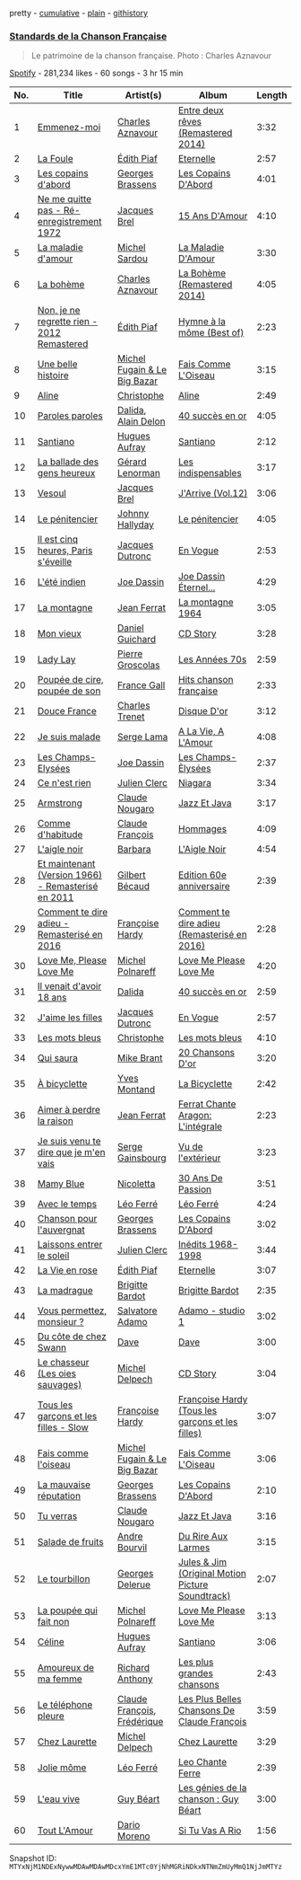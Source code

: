 pretty - [cumulative](/playlists/cumulative/37i9dQZF1DWTypZHlgEy1G.md) - [plain](/playlists/plain/37i9dQZF1DWTypZHlgEy1G) - [githistory](https://github.githistory.xyz/mackorone/spotify-playlist-archive/blob/main/playlists/plain/37i9dQZF1DWTypZHlgEy1G)

### [Standards de la Chanson Française](https://open.spotify.com/playlist/37i9dQZF1DWTypZHlgEy1G)

> Le patrimoine de la chanson française\. Photo : Charles Aznavour

[Spotify](https://open.spotify.com/user/spotify) - 281,234 likes - 60 songs - 3 hr 15 min

| No. | Title | Artist(s) | Album | Length |
|---|---|---|---|---|
| 1 | [Emmenez\-moi](https://open.spotify.com/track/61Yh6AEwsba6RYsrWiNmI0) | [Charles Aznavour](https://open.spotify.com/artist/2hgP9Ap2tc10R5jrQaEpMT) | [Entre deux rêves \(Remastered 2014\)](https://open.spotify.com/album/40SP9TYF1IuC3JZ35glqwd) | 3:32 |
| 2 | [La Foule](https://open.spotify.com/track/6cvIJ1zOcshUv0yCtcphaG) | [Édith Piaf](https://open.spotify.com/artist/1WPcVNert9hn7mHsPKDn7j) | [Eternelle](https://open.spotify.com/album/2k3nz0I7mJzegtkooii4za) | 2:57 |
| 3 | [Les copains d'abord](https://open.spotify.com/track/5MRyPM2k1lvwt3noWp0GXJ) | [Georges Brassens](https://open.spotify.com/artist/5UWyW1PcEM8coxeqg3RIHr) | [Les Copains D'Abord](https://open.spotify.com/album/4lQ45mAu5gYotfGJrgDuJn) | 4:01 |
| 4 | [Ne me quitte pas \- Ré\-enregistrement 1972](https://open.spotify.com/track/45CkvJbPxUS5YLy8oOQTtG) | [Jacques Brel](https://open.spotify.com/artist/4RN2vlFWepLa46qQIU2PHs) | [15 Ans D'Amour](https://open.spotify.com/album/6Us9T05UuNDMP2NtVrSVyG) | 4:10 |
| 5 | [La maladie d'amour](https://open.spotify.com/track/2flivK5ivlprHRE7YNcRrj) | [Michel Sardou](https://open.spotify.com/artist/0krCd0zVANPv9ryri4T0TO) | [La Maladie D'Amour](https://open.spotify.com/album/4Np1TTVFW72n9RjrJaQWqf) | 3:30 |
| 6 | [La bohème](https://open.spotify.com/track/2o0hVSbnkdvDDKKVNaUxnB) | [Charles Aznavour](https://open.spotify.com/artist/2hgP9Ap2tc10R5jrQaEpMT) | [La Bohème \(Remastered 2014\)](https://open.spotify.com/album/3e3Nfe6qFPnmfxUtkBfYrj) | 4:05 |
| 7 | [Non, je ne regrette rien \- 2012 Remastered](https://open.spotify.com/track/6MqxXla8FnO99tgQ9vUHGd) | [Édith Piaf](https://open.spotify.com/artist/1WPcVNert9hn7mHsPKDn7j) | [Hymne à la môme \(Best of\)](https://open.spotify.com/album/02JgvxWwBVPdSqZv5otEJy) | 2:23 |
| 8 | [Une belle histoire](https://open.spotify.com/track/1GdtMDRiaF1EnG2LJpELme) | [Michel Fugain & Le Big Bazar](https://open.spotify.com/artist/5KnLt0VENhwsfmQL3y2nsY) | [Fais Comme L'Oiseau](https://open.spotify.com/album/6u9tEKSghovMOBy9rwTMLn) | 3:15 |
| 9 | [Aline](https://open.spotify.com/track/1N4ixxhbBH1ClnPdTTsRzz) | [Christophe](https://open.spotify.com/artist/6MmRTVIPIe35OsFqWgRKQJ) | [Aline](https://open.spotify.com/album/0R5sCENJleZp9oxN9JcXgR) | 2:49 |
| 10 | [Paroles paroles](https://open.spotify.com/track/4VvTGipG8YaF09z0kfGqaD) | [Dalida](https://open.spotify.com/artist/04aQfpx1U1WQEJkrvGs4ig), [Alain Delon](https://open.spotify.com/artist/2e1aRMKieswINolf49MzQ8) | [40 succès en or](https://open.spotify.com/album/4NFg1VigQEZRrtlE45UL5H) | 4:05 |
| 11 | [Santiano](https://open.spotify.com/track/5xacwJHf9yLJKCn5JjSiRz) | [Hugues Aufray](https://open.spotify.com/artist/6TOGbRYHQizlf3adIyugol) | [Santiano](https://open.spotify.com/album/6onOMFxBc1HP3Oq75NF8a5) | 2:12 |
| 12 | [La ballade des gens heureux](https://open.spotify.com/track/2I69iebe4CftqShXyRoIZh) | [Gérard Lenorman](https://open.spotify.com/artist/5yyYswdvKadmf03amOvBDx) | [Les indispensables](https://open.spotify.com/album/5kDBB1VYkmUQdxVlAAuIUB) | 3:17 |
| 13 | [Vesoul](https://open.spotify.com/track/2F94KDtJjCdzZYCQWBliRC) | [Jacques Brel](https://open.spotify.com/artist/4RN2vlFWepLa46qQIU2PHs) | [J'Arrive \(Vol.12\)](https://open.spotify.com/album/75JBZy6ctvayGftnldYMzZ) | 3:06 |
| 14 | [Le pénitencier](https://open.spotify.com/track/6phMPtxOkjdXR8ax9xoCJ9) | [Johnny Hallyday](https://open.spotify.com/artist/2HALYSe657tNJ1iKVXP2xA) | [Le pénitencier](https://open.spotify.com/album/6BIYQZuFPkhbkCl2PHPcj6) | 4:05 |
| 15 | [Il est cinq heures, Paris s'éveille](https://open.spotify.com/track/1Gw2viJ4XE9hylW4ujtNef) | [Jacques Dutronc](https://open.spotify.com/artist/3ayds6VIVBx3CU5NSNCDbq) | [En Vogue](https://open.spotify.com/album/2nGL73TqdduRKepdcwJvdm) | 2:53 |
| 16 | [L'été indien](https://open.spotify.com/track/7BNeFchpHDCWYSUV4hfU89) | [Joe Dassin](https://open.spotify.com/artist/64LCTpIu9Iji2EPaxxPpxF) | [Joe Dassin Éternel...](https://open.spotify.com/album/3BRgfYZqKjLoqmEt1jZSHa) | 4:29 |
| 17 | [La montagne](https://open.spotify.com/track/6ninjFrpTv2rmMfrNFTRq7) | [Jean Ferrat](https://open.spotify.com/artist/4GAdDePOvBsOl3n3nVHWpt) | [La montagne 1964](https://open.spotify.com/album/6uZiAcFO8d758nOs687gfg) | 3:05 |
| 18 | [Mon vieux](https://open.spotify.com/track/0BRnXs3uLJF2YVt3giM3S7) | [Daniel Guichard](https://open.spotify.com/artist/0lFr08kPxkwkXfsrHSmPvs) | [CD Story](https://open.spotify.com/album/46GKFEQCo19hb1wwEXuZXT) | 3:28 |
| 19 | [Lady Lay](https://open.spotify.com/track/2jd6aKjjhH5hu2mZedooNo) | [Pierre Groscolas](https://open.spotify.com/artist/3RAqlLiVsYkndio9mey84r) | [Les Années 70s](https://open.spotify.com/album/2S8XE58z1NUwQY2WLnMzqh) | 2:59 |
| 20 | [Poupée de cire, poupée de son](https://open.spotify.com/track/26tXIAnv90FCv1eJiCUusH) | [France Gall](https://open.spotify.com/artist/22HVxZPA6UhBp8wahxDA6I) | [Hits chanson française](https://open.spotify.com/album/3skN1JzAWSzzeeXe6Kxvna) | 2:33 |
| 21 | [Douce France](https://open.spotify.com/track/6zlMAsPgiG81sZzsYVFwL3) | [Charles Trenet](https://open.spotify.com/artist/4a16JEaHldo5vZuRojtGTZ) | [Disque D'or](https://open.spotify.com/album/2BgO56jZnE4xbfvlZOjK0L) | 3:12 |
| 22 | [Je suis malade](https://open.spotify.com/track/123u5rlIfXR8Eynx3aabMA) | [Serge Lama](https://open.spotify.com/artist/3fR5PRhFohNbxEXDE69pUz) | [A La Vie, A L'Amour](https://open.spotify.com/album/1ShHXfJDZw4qbbr0t69rvs) | 4:08 |
| 23 | [Les Champs\-Elysées](https://open.spotify.com/track/4VWbPQUPvLes814r6T11Jz) | [Joe Dassin](https://open.spotify.com/artist/64LCTpIu9Iji2EPaxxPpxF) | [Les Champs\-Èlysées](https://open.spotify.com/album/70VszGJ7SagYgjotM7zvrX) | 2:37 |
| 24 | [Ce n'est rien](https://open.spotify.com/track/0klbnFP6UwMYpUuKjhleKT) | [Julien Clerc](https://open.spotify.com/artist/7gVzeNvBbUpj6PXX5ekCMs) | [Niagara](https://open.spotify.com/album/4PXN6s7jgy76nUzLdPFGvU) | 3:34 |
| 25 | [Armstrong](https://open.spotify.com/track/1V021MMTOGURDZxkDBMaG9) | [Claude Nougaro](https://open.spotify.com/artist/115Iq0OjPxUUyWOIiF2pIR) | [Jazz Et Java](https://open.spotify.com/album/0Becl0XzJp8Z1zunK1vdrn) | 3:17 |
| 26 | [Comme d'habitude](https://open.spotify.com/track/11FBMKhiuYT4doKhC4p3i6) | [Claude François](https://open.spotify.com/artist/0P2p1bqVyP2EgqubwjTBUJ) | [Hommages](https://open.spotify.com/album/41pzfqzZKn8WaI9XCPlMEo) | 4:09 |
| 27 | [L'aigle noir](https://open.spotify.com/track/2rvuhf0UzKgVuhDaLc6r7y) | [Barbara](https://open.spotify.com/artist/4TNiKyCX2oCvdo1sTgHcRw) | [L'Aigle Noir](https://open.spotify.com/album/15Su2kfGKwzGE00aPHcgMp) | 4:54 |
| 28 | [Et maintenant \(Version 1966\) \- Remasterisé en 2011](https://open.spotify.com/track/5z3LJpwfI91bj3ogU8l0sk) | [Gilbert Bécaud](https://open.spotify.com/artist/31GFatrHl2ijnS4ZAWA9s0) | [Edition 60e anniversaire](https://open.spotify.com/album/50RvSoNqk5x7zFROrImpIL) | 2:39 |
| 29 | [Comment te dire adieu \- Remasterisé en 2016](https://open.spotify.com/track/6g5qyQrAcoBX4X7XjxBoTO) | [Françoise Hardy](https://open.spotify.com/artist/7x3f7c0fBanNlQwpx1255g) | [Comment te dire adieu \(Remasterisé en 2016\)](https://open.spotify.com/album/0uRiGrSYj5IKsm6H8eodeB) | 2:28 |
| 30 | [Love Me, Please Love Me](https://open.spotify.com/track/2edyuIOPsZrZLBwnsC1u80) | [Michel Polnareff](https://open.spotify.com/artist/7aKldvGENbL4bj8TCWHuhT) | [Love Me Please Love Me](https://open.spotify.com/album/68clUJF0fZaWSdmcBYKxGH) | 4:20 |
| 31 | [Il venait d'avoir 18 ans](https://open.spotify.com/track/4ci1FpTYDsWGEww9cHm9sN) | [Dalida](https://open.spotify.com/artist/04aQfpx1U1WQEJkrvGs4ig) | [40 succès en or](https://open.spotify.com/album/4NFg1VigQEZRrtlE45UL5H) | 2:59 |
| 32 | [J'aime les filles](https://open.spotify.com/track/196fYCjVMKAQb8uwOWxpUo) | [Jacques Dutronc](https://open.spotify.com/artist/3ayds6VIVBx3CU5NSNCDbq) | [En Vogue](https://open.spotify.com/album/2nGL73TqdduRKepdcwJvdm) | 2:57 |
| 33 | [Les mots bleus](https://open.spotify.com/track/2Desf0YgquK9YrSkRhkvDN) | [Christophe](https://open.spotify.com/artist/6MmRTVIPIe35OsFqWgRKQJ) | [Les mots bleus](https://open.spotify.com/album/5lDOYOhBNt7NHvDMtjcIOf) | 4:10 |
| 34 | [Qui saura](https://open.spotify.com/track/3A3LBrCEXGcyUPPBjuaNKl) | [Mike Brant](https://open.spotify.com/artist/1u9tovPnCMYuZiV3EMZqDV) | [20 Chansons D'or](https://open.spotify.com/album/6noK3tB0B6nRxFc4tFcF8h) | 3:20 |
| 35 | [À bicyclette](https://open.spotify.com/track/5px3ShFMjwhidOFVVc0Z4R) | [Yves Montand](https://open.spotify.com/artist/5ru2x3pjrNn67D22BRwlFP) | [La Bicyclette](https://open.spotify.com/album/2DS4hsoeFgvqhzsCJ0tmbj) | 2:42 |
| 36 | [Aimer à perdre la raison](https://open.spotify.com/track/5okI57GiUG0innS360o2bH) | [Jean Ferrat](https://open.spotify.com/artist/4GAdDePOvBsOl3n3nVHWpt) | [Ferrat Chante Aragon: L'intégrale](https://open.spotify.com/album/1zRWFeLiYxPW48gefbBpV5) | 2:23 |
| 37 | [Je suis venu te dire que je m'en vais](https://open.spotify.com/track/5cC9RZFMzrpbA9U1m4zSPm) | [Serge Gainsbourg](https://open.spotify.com/artist/01C9OoXDvCKkGcf735Tcfo) | [Vu de l'extérieur](https://open.spotify.com/album/0NACl36sqipY6OZXOqy1At) | 3:23 |
| 38 | [Mamy Blue](https://open.spotify.com/track/66GLDVt5iyBBGfoWQ2WmbC) | [Nicoletta](https://open.spotify.com/artist/1XspV6teuaJMwVq0QBXZA0) | [30 Ans De Passion](https://open.spotify.com/album/089iJNvU6GBmyfSmwsReZy) | 3:51 |
| 39 | [Avec le temps](https://open.spotify.com/track/4cncK4CmE3lW8DMCsj2494) | [Léo Ferré](https://open.spotify.com/artist/6NB0vY1HQgkUpCBsm5eAvo) | [Léo Ferré](https://open.spotify.com/album/6mQiZriU3LU6CKuQAryJvp) | 4:24 |
| 40 | [Chanson pour l'auvergnat](https://open.spotify.com/track/03i4HQaxKuef4sNUTB3txK) | [Georges Brassens](https://open.spotify.com/artist/5UWyW1PcEM8coxeqg3RIHr) | [Les Copains D'Abord](https://open.spotify.com/album/4lQ45mAu5gYotfGJrgDuJn) | 3:02 |
| 41 | [Laissons entrer le soleil](https://open.spotify.com/track/1jRoXThsV21LQeNdT3tcUn) | [Julien Clerc](https://open.spotify.com/artist/7gVzeNvBbUpj6PXX5ekCMs) | [Inédits 1968\-1998](https://open.spotify.com/album/1MlpnvY0WaNqf3fzEoklGj) | 3:44 |
| 42 | [La Vie en rose](https://open.spotify.com/track/6RKuyWarJu8SMrflntmyXx) | [Édith Piaf](https://open.spotify.com/artist/1WPcVNert9hn7mHsPKDn7j) | [Eternelle](https://open.spotify.com/album/2k3nz0I7mJzegtkooii4za) | 3:07 |
| 43 | [La madrague](https://open.spotify.com/track/5nnvTjA5yzhHlmVOVoGT49) | [Brigitte Bardot](https://open.spotify.com/artist/1q24xIsAD7JZuVkTLR9TJy) | [Brigitte Bardot](https://open.spotify.com/album/7v2usu1rojLb7zX5sC6yMV) | 2:35 |
| 44 | [Vous permettez, monsieur ?](https://open.spotify.com/track/3xCE5pciNmiRNUk9J6pWeM) | [Salvatore Adamo](https://open.spotify.com/artist/37r3ZUhErh0QPJENMsAPBG) | [Adamo \- studio 1](https://open.spotify.com/album/5UR5XXp6YVvI9kRRUgdNtl) | 3:02 |
| 45 | [Du côte de chez Swann](https://open.spotify.com/track/5vuh4FAd5apHmhD85XJOyH) | [Dave](https://open.spotify.com/artist/39Fh4OTce0hxKCiuyB21dg) | [Dave](https://open.spotify.com/album/7n5DNjnkerFIrz6PXleX7o) | 3:00 |
| 46 | [Le chasseur \(Les oies sauvages\)](https://open.spotify.com/track/69rHFP4fPoWr8lBSST9km0) | [Michel Delpech](https://open.spotify.com/artist/4T795JhhCZMWM01DLcX98p) | [CD Story](https://open.spotify.com/album/3vlu5v98oGi4Qgj1XvwEgH) | 3:04 |
| 47 | [Tous les garçons et les filles \- Slow](https://open.spotify.com/track/0Yg1hSAUgd2AAneReFOVzS) | [Françoise Hardy](https://open.spotify.com/artist/7x3f7c0fBanNlQwpx1255g) | [Françoise Hardy \(Tous les garçons et les filles\)](https://open.spotify.com/album/0TcP4beTgxQmREuHJ7BBY2) | 3:07 |
| 48 | [Fais comme l'oiseau](https://open.spotify.com/track/5INFljqNxkfUkUajeXtBFh) | [Michel Fugain & Le Big Bazar](https://open.spotify.com/artist/5KnLt0VENhwsfmQL3y2nsY) | [Fais Comme L'Oiseau](https://open.spotify.com/album/6u9tEKSghovMOBy9rwTMLn) | 3:06 |
| 49 | [La mauvaise réputation](https://open.spotify.com/track/0EwayOD7FeIY07W30rncvf) | [Georges Brassens](https://open.spotify.com/artist/5UWyW1PcEM8coxeqg3RIHr) | [Les Copains D'Abord](https://open.spotify.com/album/4lQ45mAu5gYotfGJrgDuJn) | 2:10 |
| 50 | [Tu verras](https://open.spotify.com/track/5jsCb9iTwwY7VVD73PGezb) | [Claude Nougaro](https://open.spotify.com/artist/115Iq0OjPxUUyWOIiF2pIR) | [Jazz Et Java](https://open.spotify.com/album/0Becl0XzJp8Z1zunK1vdrn) | 3:16 |
| 51 | [Salade de fruits](https://open.spotify.com/track/4yvuxFp9SAPviEb7J9dtAc) | [Andre Bourvil](https://open.spotify.com/artist/5ruLBvB3VLj0yLVxwitU0M) | [Du Rire Aux Larmes](https://open.spotify.com/album/1kuaDf4qlg3J0t2Zi061Lk) | 3:15 |
| 52 | [Le tourbillon](https://open.spotify.com/track/1GlwHwQqCxqaHyX4Iz21q1) | [Georges Delerue](https://open.spotify.com/artist/5C2ILE4DWY1vzn1NPxJOag) | [Jules & Jim \(Original Motion Picture Soundtrack\)](https://open.spotify.com/album/3KE2RFb1iOYARWwQ85dgep) | 2:07 |
| 53 | [La poupée qui fait non](https://open.spotify.com/track/245la2fLeLCOpBWDjgE8rj) | [Michel Polnareff](https://open.spotify.com/artist/7aKldvGENbL4bj8TCWHuhT) | [Love Me Please Love Me](https://open.spotify.com/album/68clUJF0fZaWSdmcBYKxGH) | 3:13 |
| 54 | [Céline](https://open.spotify.com/track/6IgZ9zDxJ6H0IUQ6HKBa8A) | [Hugues Aufray](https://open.spotify.com/artist/6TOGbRYHQizlf3adIyugol) | [Santiano](https://open.spotify.com/album/6onOMFxBc1HP3Oq75NF8a5) | 3:06 |
| 55 | [Amoureux de ma femme](https://open.spotify.com/track/6cT38LHvaN11gThHVVkDee) | [Richard Anthony](https://open.spotify.com/artist/6fhXbgrtC1AffxqI32lPwz) | [Les plus grandes chansons](https://open.spotify.com/album/4F6NYEBMBCvvIuj1RQv2vh) | 2:43 |
| 56 | [Le téléphone pleure](https://open.spotify.com/track/2Wd4Yu2RtYZjSmzLLaghNZ) | [Claude François](https://open.spotify.com/artist/0P2p1bqVyP2EgqubwjTBUJ), [Frédérique](https://open.spotify.com/artist/38dqh4zX6r6OBMW0cjtjSI) | [Les Plus Belles Chansons De Claude François](https://open.spotify.com/album/6ee87DJAkjCghFeSVSCnx5) | 3:59 |
| 57 | [Chez Laurette](https://open.spotify.com/track/5wFRjYT36LES0ks92OeXyD) | [Michel Delpech](https://open.spotify.com/artist/4T795JhhCZMWM01DLcX98p) | [Chez Laurette](https://open.spotify.com/album/0Jk7WSIVTnppDevKYjEpOv) | 3:29 |
| 58 | [Jolie môme](https://open.spotify.com/track/0cJSWKB0XV6B4zSFzTtS6b) | [Léo Ferré](https://open.spotify.com/artist/6NB0vY1HQgkUpCBsm5eAvo) | [Leo Chante Ferre](https://open.spotify.com/album/0staVF20KfnK1HCYJLNSsf) | 2:39 |
| 59 | [L'eau vive](https://open.spotify.com/track/6OzAXj08hzooP4olZeZJ6E) | [Guy Béart](https://open.spotify.com/artist/4DfwtuOinoPWTCOLETBkq7) | [Les génies de la chanson : Guy Béart](https://open.spotify.com/album/3o0uMbXThu7jSYTo1lpZ52) | 3:00 |
| 60 | [Tout L'Amour](https://open.spotify.com/track/3IpN4w5HAStXjJ1PNihtlc) | [Dario Moreno](https://open.spotify.com/artist/39rtUmVAGX9W1e2aXE9YkF) | [Si Tu Vas A Rio](https://open.spotify.com/album/3fuvWRKCCJ5GM9C4DAaQAe) | 1:56 |

Snapshot ID: `MTYxNjM1NDExNywwMDAwMDAwMDcxYmE1MTc0YjNhMGRiNDkxNTNmZmUyMmQ1NjJmMTYz`
